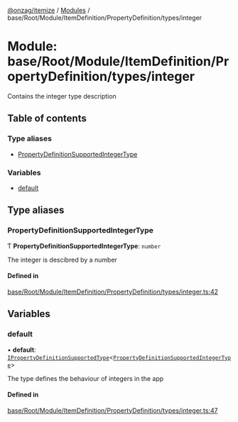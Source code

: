 [@onzag/itemize](../README.md) / [Modules](../modules.md) / base/Root/Module/ItemDefinition/PropertyDefinition/types/integer

# Module: base/Root/Module/ItemDefinition/PropertyDefinition/types/integer

Contains the integer type description

## Table of contents

### Type aliases

- [PropertyDefinitionSupportedIntegerType](base_Root_Module_ItemDefinition_PropertyDefinition_types_integer.md#propertydefinitionsupportedintegertype)

### Variables

- [default](base_Root_Module_ItemDefinition_PropertyDefinition_types_integer.md#default)

## Type aliases

### PropertyDefinitionSupportedIntegerType

Ƭ **PropertyDefinitionSupportedIntegerType**: `number`

The integer is descibred by a number

#### Defined in

[base/Root/Module/ItemDefinition/PropertyDefinition/types/integer.ts:42](https://github.com/onzag/itemize/blob/f2db74a5/base/Root/Module/ItemDefinition/PropertyDefinition/types/integer.ts#L42)

## Variables

### default

• **default**: [`IPropertyDefinitionSupportedType`](../interfaces/base_Root_Module_ItemDefinition_PropertyDefinition_types.IPropertyDefinitionSupportedType.md)<[`PropertyDefinitionSupportedIntegerType`](base_Root_Module_ItemDefinition_PropertyDefinition_types_integer.md#propertydefinitionsupportedintegertype)\>

The type defines the behaviour of integers in the app

#### Defined in

[base/Root/Module/ItemDefinition/PropertyDefinition/types/integer.ts:47](https://github.com/onzag/itemize/blob/f2db74a5/base/Root/Module/ItemDefinition/PropertyDefinition/types/integer.ts#L47)
